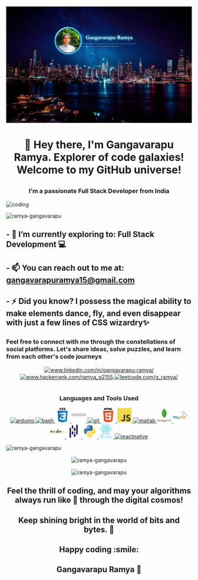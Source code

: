 
![logo](https://github.com/Ramya-Gangavarapu/Ramya-Gangavarapu/blob/main/Image.jpg)

#  <h1 align="center">👋 Hey there, I'm Gangavarapu Ramya. Explorer of code galaxies! Welcome to my GitHub universe!</h1>

## <h3 align="center">I'm a passionate Full Stack Developer from India</h3>

<img align="center" alt="coding" width="1020" src="https://j4i2w7h7.stackpathcdn.com/wp-content/uploads/2017/04/Neon-Waseland-Game-Download.gif">

<p align="left"> <img src="https://komarev.com/ghpvc/?username=ramya-gangavarapu&label=Profile%20views&color=0e75b6&style=flat" alt="ramya-gangavarapu" /> </p>

## - 🌱 I’m currently exploring to: **Full Stack Development :computer:**

## - 📫 You can reach out to me at: **gangavarapuramya15@gmail.com**

## - ⚡ Did you know? **I possess the magical ability to make elements dance, fly, and even disappear with just a few lines of CSS wizardry✨**

## <h3 align="left">Feel free to connect with me through the constellations of social platforms. Let's share ideas, solve puzzles, and learn from each other's code journeys</h3>
<p align="center">
  <a href="https://linkedin.com/in/www.linkedin.com/in/gangavarapu-ramya/" target="_blank">
    <img align="center" src="https://raw.githubusercontent.com/rahuldkjain/github-profile-readme-generator/master/src/images/icons/Social/linked-in-alt.svg" alt="www.linkedin.com/in/gangavarapu-ramya/" height="30" width="40" />
  </a>
  <a href="https://www.hackerrank.com/www.hackerrank.com/ramya_g2155" target="_blank">
    <img align="center" src="https://raw.githubusercontent.com/rahuldkjain/github-profile-readme-generator/master/src/images/icons/Social/hackerrank.svg" alt="www.hackerrank.com/ramya_g2155" height="30" width="40" />
  </a>
  <a href="https://www.leetcode.com/leetcode.com/g_ramya/" target="_blank">
    <img align="center" src="https://raw.githubusercontent.com/rahuldkjain/github-profile-readme-generator/master/src/images/icons/Social/leet-code.svg" alt="leetcode.com/g_ramya/" height="30" width="40" />
  </a>
</p>

# <h3 align="center">Languages and Tools Used</h3>
<p align="center"> <a href="https://www.arduino.cc/" target="_blank" rel="noreferrer"> <img src="https://cdn.worldvectorlogo.com/logos/arduino-1.svg" alt="arduino" width="40" height="40"/> </a> <a href="https://www.gnu.org/software/bash/" target="_blank" rel="noreferrer"> <img src="https://www.vectorlogo.zone/logos/gnu_bash/gnu_bash-icon.svg" alt="bash" width="40" height="40"/> </a> <a href="https://www.w3schools.com/css/" target="_blank" rel="noreferrer"> <img src="https://raw.githubusercontent.com/devicons/devicon/master/icons/css3/css3-original-wordmark.svg" alt="css3" width="40" height="40"/> </a> <a href="https://expressjs.com" target="_blank" rel="noreferrer"> <img src="https://raw.githubusercontent.com/devicons/devicon/master/icons/express/express-original-wordmark.svg" alt="express" width="40" height="40"/> </a> <a href="https://git-scm.com/" target="_blank" rel="noreferrer"> <img src="https://www.vectorlogo.zone/logos/git-scm/git-scm-icon.svg" alt="git" width="40" height="40"/> </a> <a href="https://www.w3.org/html/" target="_blank" rel="noreferrer"> <img src="https://raw.githubusercontent.com/devicons/devicon/master/icons/html5/html5-original-wordmark.svg" alt="html5" width="40" height="40"/> </a> <a href="https://developer.mozilla.org/en-US/docs/Web/JavaScript" target="_blank" rel="noreferrer"> <img src="https://raw.githubusercontent.com/devicons/devicon/master/icons/javascript/javascript-original.svg" alt="javascript" width="40" height="40"/> </a> <a href="https://www.mathworks.com/" target="_blank" rel="noreferrer"> <img src="https://upload.wikimedia.org/wikipedia/commons/2/21/Matlab_Logo.png" alt="matlab" width="40" height="40"/> </a> <a href="https://www.mongodb.com/" target="_blank" rel="noreferrer"> <img src="https://raw.githubusercontent.com/devicons/devicon/master/icons/mongodb/mongodb-original-wordmark.svg" alt="mongodb" width="40" height="40"/> </a> <a href="https://www.mysql.com/" target="_blank" rel="noreferrer"> <img src="https://raw.githubusercontent.com/devicons/devicon/master/icons/mysql/mysql-original-wordmark.svg" alt="mysql" width="40" height="40"/> </a> <a href="https://nodejs.org" target="_blank" rel="noreferrer"> <img src="https://raw.githubusercontent.com/devicons/devicon/master/icons/nodejs/nodejs-original-wordmark.svg" alt="nodejs" width="40" height="40"/> </a> <a href="https://pandas.pydata.org/" target="_blank" rel="noreferrer"> <img src="https://raw.githubusercontent.com/devicons/devicon/2ae2a900d2f041da66e950e4d48052658d850630/icons/pandas/pandas-original.svg" alt="pandas" width="40" height="40"/> </a> <a href="https://www.python.org" target="_blank" rel="noreferrer"> <img src="https://raw.githubusercontent.com/devicons/devicon/master/icons/python/python-original.svg" alt="python" width="40" height="40"/> </a> <a href="https://reactjs.org/" target="_blank" rel="noreferrer"> <img src="https://raw.githubusercontent.com/devicons/devicon/master/icons/react/react-original-wordmark.svg" alt="react" width="40" height="40"/> </a> <a href="https://reactnative.dev/" target="_blank" rel="noreferrer"> <img src="https://reactnative.dev/img/header_logo.svg" alt="reactnative" width="40" height="40"/> </a> </p>

<p align="center">
  <img align="left" src="https://github-readme-stats.vercel.app/api/top-langs?username=ramya-gangavarapu&show_icons=true&locale=en&layout=compact" alt="ramya-gangavarapu" />
</p>

<p>&nbsp;</p>

<p align="center">
  <img align="center" src="https://github-readme-stats.vercel.app/api?username=ramya-gangavarapu&show_icons=true&locale=en" alt="ramya-gangavarapu" />
</p>

<p align="center">
  <img align="center" src="https://github-readme-streak-stats.herokuapp.com/?user=ramya-gangavarapu" alt="ramya-gangavarapu" />
</p>

<h2 align="center">Feel the thrill of coding, and may your algorithms always run like 🚀 through the digital cosmos!</h2>

<h2 align="center">Keep shining bright in the world of bits and bytes. 🌟</h2>

<h2 align="center">Happy coding :smile:</h2>

<h2 align="center">Gangavarapu Ramya 🌼</h2>
